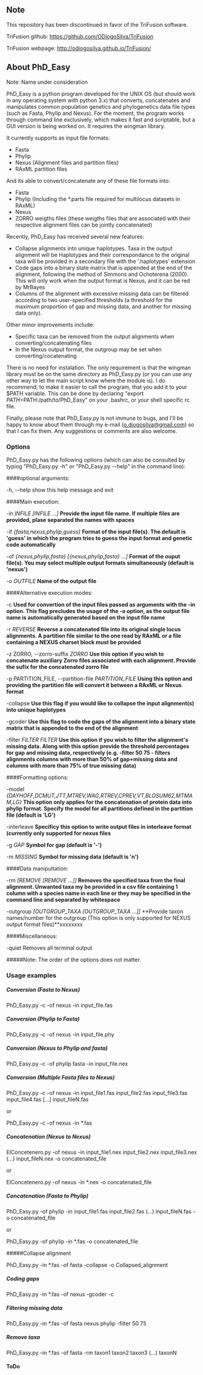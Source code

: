 ## Note

This repository has been discontinued in favor of the TriFusion software.

TriFusion github: https://github.com/ODiogoSilva/TriFusion

TriFusion webpage: http://odiogosilva.github.io/TriFusion/

## About PhD_Easy


Note: Name under consideration

PhD_Easy is a python program developed for the UNIX OS (but should work in any operating system with python 3.x) that converts, concatenates and manipulates common population genetics and phylogenetics data file types (such as Fasta, Phylip and Nexus). For the moment, the program works through command line exclusively, which makes it fast and scriptable, but a GUI version is being worked on. It requires the wingman library.

It currently supports as input file formats:

- Fasta
- Phylip
- Nexus (Alignment files and partition files)
- RAxML partition files

And its able to convert/concatenate any of these file formats into:

- Fasta
- Phylip (Including the *.parts file required for multilocus datasets in RAxML)
- Nexus
- ZORRO weigths files (these weigths files that are associated with their respective alignment files can be jointly concatenated)

Recently, PhD_Easy has received several new features:

- Collapse alignments into unique haplotypes. Taxa in the output alignment will be Haplotypes and their correspondance to the original taxa will be provided in a secondary file with the '.haplotypes' extension
- Code gaps into a binary state matrix that is appended at the end of the alignment, following the method of Simmons and Ochoterena (2000). This will only work when the output format is Nexus, and it can be red by MrBayes
- Columns of the alignment with excessive missing data can be filtered according to two user-specified thresholds (a threshold for the maximum proportion of gap and missing data, and another for missing data only).

Other minor improvements include:

- Specific taxa can be removed from the output alignments when converting/concatenating files
- In the Nexus output format, the outgroup may be set when converting/cocatenating 

There is no need for instalation. The only requirement is that the wingman library must be on the same directory as PhD_Easy.py (or you can use any other way to let the main script know where the module is). I do recommend, to make it easier to call the program, that you add it to your $PATH variable. This can be done by declaring "export $PATH=$PATH:/path/to/PhD\_Easy" on your .bashrc, or your shell specific rc file.

Finally, please note that PhD\_Easy.py is not immune to bugs, and I'll be happy to know about them through my e-mail (o.diogosilva@gmail.com) so that I can fix them. Any suggestions or comments are also welcome.

### Options

PhD_Easy.py has the following options (which can also be consulted by typing "PhD_Easy.py -h" or "PhD_Easy.py --help" in the command line):

####optional arguments:

  -h, --help            show this help message and exit

####Main execution:

  -in *INFILE [INFILE ...]*
						**Provide the input file name. If multiple files are
                        provided, plase separated the names with spaces**
                        
  -if *{fasta,nexus,phylip,guess}*
                        **Format of the input file(s). The default is 'guess' in
                        which the program tries to guess the input format and
                        genetic code automatically**
                        
  -of *{nexus,phylip,fasta} [{nexus,phylip,fasta} ...]*
                        **Format of the ouput file(s). You may select multiple
                        output formats simultaneously (default is 'nexus')**
                        
  -o *OUTFILE*           **Name of the output file**

####Alternative execution modes:

  -c                    **Used for convertion of the input files passed as
                        arguments with the -in option. This flag precludes the
                        usage of the -o option, as the output file name is
                        automatically generated based on the input file name**

  -r *REVERSE*            **Reverse a concatenated file into its original single
                        locus alignments. A partition file similar to the one
                        read by RAxML or a file containing a NEXUS charset block must be provided**

  -z ZORRO, --zorro-suffix *ZORRO*
                        **Use this option if you wish to concatenate auxiliary
                        Zorro files associated with each alignment. Provide
                        the sufix for the concatenated zorro file**

  -p PARTITION_FILE, --partition-file *PARTITION_FILE*
                        **Using this option and providing the partition file
                        will convert it between a RAxML or Nexus format**

  -collapse            **Use this flag if you would like to collapse the input
                        alignment(s) into unique haplotypes**

  -gcoder               **Use this flag to code the gaps of the alignment into a
                        binary state matrix that is appended to the end of the
                        alignment**

  -filter *FILTER FILTER*
                        **Use this option if you wish to filter the alignment's
                        missing data. Along with this option provide the
                        threshold percentages for gap and missing data,
                        respectively (e.g. -filter 50 75 - filters alignments
                        columns with more than 50% of gap+missing data and
                        columns with more than 75% of true missing data)**



####Formatting options:

   -model *{DAYHOFF,DCMUT,JTT,MTREV,WAG,RTREV,CPREV,VT,BLOSUM62,MTMAM,LG}*
                        **This option only applies for the concatenation of
                        protein data into phylip format. Specify the model for
                        all partitions defined in the partition file (default
                        is 'LG')**

  -interleave           **Specificy this option to write output files in
                        interleave format (currently only supported for nexus
                        files**

  -g *GAP*                **Symbol for gap (default is '-')**

  -m *MISSING*            **Symbol for missing data (default is 'n')**


####Data manipultation:

  -rm *[REMOVE [REMOVE ...]]*
                        **Removes the specified taxa from the final alignment. Unwanted taxa my be provided in a csv file containing 1 column with a species name in each line or they may be specified in the command line and separated by whitespace**
                        
  -outgroup *[OUTGROUP_TAXA [OUTGROUP_TAXA ...]]*
                        **Provide taxon names/number for the outgroup (This
                        option is only supported for NEXUS output format
                        files)**xxxxxxxx

####Miscellaneous:

  -quiet                Removes all terminal output

#####Note: The order of the options does not matter.
		
### Usage examples

##### Conversion (Fasta to Nexus)

PhD_Easy.py -c -of nexus -in input_file.fas

##### Conversion (Phylip to Fasta)

PhD_Easy.py -c -of nexus -in input_file.phy

##### Conversion (Nexus to Phylip and fasta)

PhD_Easy.py -c -of phylip fasta -in input_file.nex

##### Conversion (Multiple Fasta files to Nexus)

PhD_Easy.py -c -of nexus -in input_file1.fas input_file2.fas input_file3.fas input_file4.fas [...] input_fileN.fas

or

PhD_Easy.py -c -of nexus -in *.fas

##### Concatenation (Nexus to Nexus)

ElConcetenero.py -of nexus -in input_file1.nex input_file2.nex input_file3.nex (...) input_fileN.nex -o concatenated_file

or

ElConcetenero.py -of nexus -in *.nex -o concatenated_file

##### Concatenation (Fasta to Phylip)

PhD_Easy.py -of phylip -in input_file1.fas input_file2.fas (...) input_fileN.fas -o concatenated_file

or

PhD_Easy.py -of phylip -in *.fas -o concatenated_file

#####Collapse alignment 

PhD_Easy.py -in *.fas -of fasta -collapse -o Collapsed_alignment

##### Coding gaps

PhD_Easy.py -in *.fas -of nexus -gcoder -c 

##### Filtering missing data

PhD_Easy.py -in *.fas -of fasta nexus phylip -filter 50 75

##### Remove taxa

PhD_Easy.py -in *.fas -of fasta -rm taxon1 taxon2 taxon3 (...) taxonN

#### ToDo

